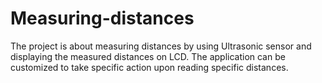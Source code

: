 # Measuring-distances
The project is about measuring distances by using Ultrasonic sensor and displaying the measured distances on LCD.
The application can be customized to take specific action upon reading specific distances.
